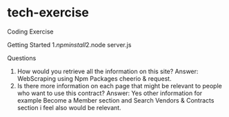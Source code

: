 # tech-exercise
Coding Exercise

Getting Started 
1.$npm install
2.$node server.js 


Questions
1. How would you retrieve all the information on this site?
Answer: WebScraping using Npm Packages cheerio & request. 
2. Is there more information on each page that might be relevant to people who want to use this contract?
Answer: Yes other information for example Become a Member section and Search Vendors & Contracts section i feel also would be relevant.